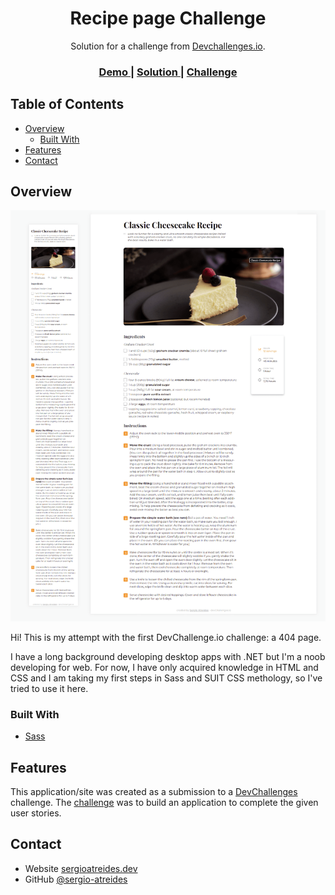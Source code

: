 <!-- Please update value in the {}  -->

<h1 align="center">Recipe page Challenge</h1>

<div align="center">
   Solution for a challenge from  <a href="http://devchallenges.io" target="_blank">Devchallenges.io</a>.
</div>

<div align="center">
  <h3>
    <a href="https://recipe-page-devchallenges-4.netlify.app/" target="_blank">
      Demo
    </a>
    <span> | </span>
    <a href="https://github.com/sergio-atreides/Challenge-04---recipe-page" target="_blank">
      Solution
    </a>
    <span> | </span>
    <a href="https://devchallenges.io/challenges/OEKdUZ6xs0h99C38XVht" target="_blank">
      Challenge
    </a>
  </h3>
</div>

<!-- TABLE OF CONTENTS -->

## Table of Contents

- [Overview](#overview)
  - [Built With](#built-with)
- [Features](#features)
- [Contact](#contact)

<!-- OVERVIEW -->

## Overview

![screenshot](https://raw.githubusercontent.com/sergio-atreides/Challenge-04---recipe-page/main/screenshot.png)

Hi! This is my attempt with the first DevChallenge.io challenge: a 404 page.

I have a long background developing desktop apps with .NET but I'm a noob developing for web. For now, I have only acquired knowledge in HTML and CSS and I am taking my first steps in Sass and SUIT CSS methology, so I've tried to use it here.

### Built With

- [Sass](https://sass-lang.com/)


## Features

This application/site was created as a submission to a [DevChallenges](https://devchallenges.io/challenges) challenge. The [challenge](https://devchallenges.io/challenges/OEKdUZ6xs0h99C38XVht) was to build an application to complete the given user stories.


## Contact

- Website [sergioatreides.dev](https://sergioatreides.dev)
- GitHub [@sergio-atreides](https://github.com/sergio-atreides)
